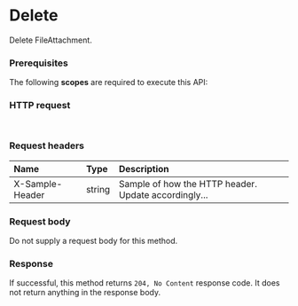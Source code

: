 # Delete

Delete FileAttachment.
### Prerequisites
The following **scopes** are required to execute this API: 
### HTTP request
<!-- { "blockType": "ignored" } -->
```http


```
### Request headers
| Name       | Type | Description|
|:---------------|:--------|:----------|
| X-Sample-Header  | string  | Sample of how the HTTP header. Update accordingly...|

### Request body
Do not supply a request body for this method.


### Response
If successful, this method returns `204, No Content` response code. It does not return anything in the response body.


<!-- uuid: 2eb4878c-ea24-4e9d-a92a-462534583ce0
2015-10-16 09:34:49 UTC -->
<!-- {
  "type": "#page.annotation",
  "description": "Delete",
  "keywords": "",
  "section": "documentation",
  "tocPath": ""
}-->